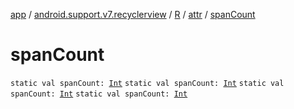 [app](../../../index.md) / [android.support.v7.recyclerview](../../index.md) / [R](../index.md) / [attr](index.md) / [spanCount](.)

# spanCount

`static val spanCount: `[`Int`](https://kotlinlang.org/api/latest/jvm/stdlib/kotlin/-int/index.html)
`static val spanCount: `[`Int`](https://kotlinlang.org/api/latest/jvm/stdlib/kotlin/-int/index.html)
`static val spanCount: `[`Int`](https://kotlinlang.org/api/latest/jvm/stdlib/kotlin/-int/index.html)
`static val spanCount: `[`Int`](https://kotlinlang.org/api/latest/jvm/stdlib/kotlin/-int/index.html)